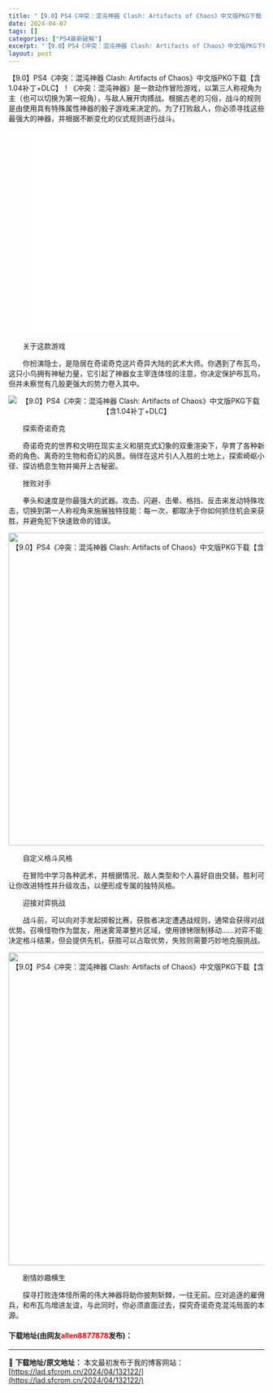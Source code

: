 ```yaml
---
title: "【9.0】PS4《冲突：混沌神器 Clash: Artifacts of Chaos》中文版PKG下载【含1.04补丁+DLC】"
date: 2024-04-07
tags: []
categories: ["PS4最新破解"]
excerpt: "【9.0】PS4《冲突：混沌神器 Clash: Artifacts of Chaos》中文版PKG下载【含1.04补丁+DLC】！《冲突：混沌神器》是一款动作冒险游戏，以第三人称视角为主（也可以切换为第一视角），与敌人展开肉搏战。根据古老的习俗，战斗的规则是由使用具有特殊属性神器的骰子游戏来决定的。&hellip;"
layout: post
---
```


 <p>【9.0】PS4《冲突：混沌神器 Clash: Artifacts of Chaos》中文版PKG下载【含1.04补丁+DLC】！《冲突：混沌神器》是一款动作冒险游戏，以第三人称视角为主（也可以切换为第一视角），与敌人展开肉搏战。根据古老的习俗，战斗的规则是由使用具有特殊属性神器的骰子游戏来决定的。为了打败敌人，你必须寻找这些最强大的神器，并根据不断变化的仪式规则进行战斗。</p> <p style="text-align: center;"><iframe allowfullscreen="true" border="0" frameborder="0" framespacing="0" height="400" scrolling="no" src="//player.bilibili.com/player.html?aid=419043628&amp;bvid=BV1zV411W7tx&amp;cid=365783519&amp;page=1" width="410"></iframe></p> <p>　　关于这款游戏</p> <p>　　你扮演隐士，是隐居在奇诺奇克这片奇异大陆的武术大师。你遇到了布瓦鸟，这只小鸟拥有神秘力量，它引起了神器女主宰连体怪的注意，你决定保护布瓦鸟，但并未察觉有几股更强大的势力卷入其中。</p> <p align="center"><img align="" border="0" src="https://lad.sfcrom.cn/wp-content/uploads/2024/04/20240407_66128ba26a338.gif" alt="【9.0】PS4《冲突：混沌神器 Clash: Artifacts of Chaos》中文版PKG下载【含1.04补丁+DLC】" /></p> <p>　　探索奇诺奇克</p> <p>　　奇诺奇克的世界和文明在现实主义和朋克式幻象的双重渲染下，孕育了各种新奇的角色、离奇的生物和奇幻的风景。徜徉在这片引人入胜的土地上，探索崎岖小径、探访栖息生物并揭开上古秘密。</p> <p>　　挫败对手</p> <p>　　拳头和速度是你最强大的武器。攻击、闪避、击晕、格挡、反击来发动特殊攻击，切换到第一人称视角来施展独特技能：每一次，都取决于你如何抓住机会来获胜，并避免犯下快速致命的错误。</p> <p align="center"><img align="" border="0" src="https://lad.sfcrom.cn/wp-content/uploads/2024/04/20240407_66128ba644f69.gif" width="616" alt="【9.0】PS4《冲突：混沌神器 Clash: Artifacts of Chaos》中文版PKG下载【含1.04补丁+DLC】" /></p> <p>　　自定义格斗风格</p> <p>　　在冒险中学习各种武术，并根据情况、敌人类型和个人喜好自由交替。胜利可让你改进特性并升级攻击，以便形成专属的独特风格。</p> <p>　　迎接对弈挑战</p> <p>　　战斗前，可以向对手发起掷骰比赛，获胜者决定遭遇战规则，通常会获得对战优势。召唤怪物作为盟友，用迷雾笼罩整片区域，使用镣铐限制移动&hellip;&hellip;对弈不能决定格斗结果，但会提供先机，获胜可以占取优势，失败则需要巧妙地克服挑战。</p> <p align="center"><img align="" border="0" src="https://lad.sfcrom.cn/wp-content/uploads/2024/04/20240407_66128ba953be0.gif" width="616" alt="【9.0】PS4《冲突：混沌神器 Clash: Artifacts of Chaos》中文版PKG下载【含1.04补丁+DLC】" /></p> <p>　　剧情妙趣横生</p> <p>　　探寻打败连体怪所需的伟大神器将助你披荆斩棘，一往无前。应对追逐的雇佣兵，和布瓦鸟增进友谊，与此同时，你必须直面过去，探究奇诺奇克混沌局面的本源。</p> <p><h4>下载地址(由网友<font color="red">allen8877878</font>发布)：</h4></p> 

---
📖 **下载地址/原文地址：** 本文最初发布于我的博客网站：[https://lad.sfcrom.cn/2024/04/132122/](https://lad.sfcrom.cn/2024/04/132122/)
